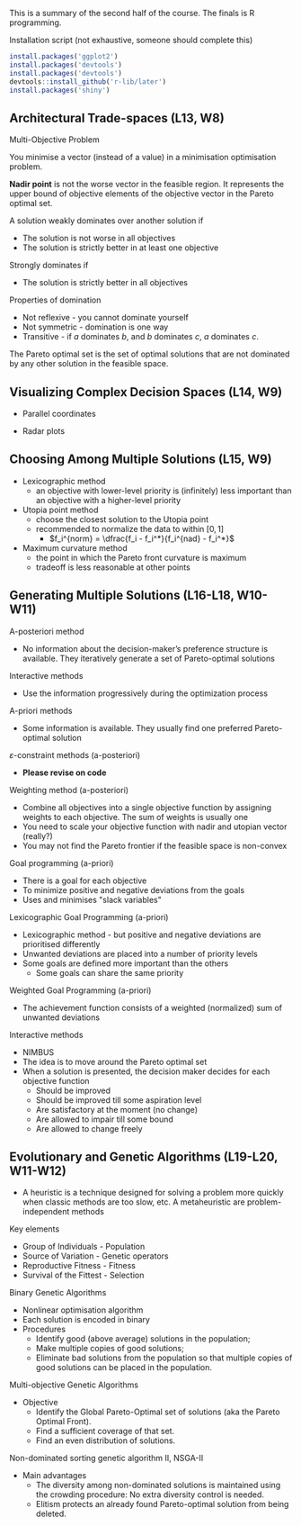 This is a summary of the second half of the course. The finals is R programming.



Installation script (not exhaustive, someone should complete this)

```R
install.packages('ggplot2')
install.packages('devtools')
install.packages('devtools')
devtools::install_github('r-lib/later')
install.packages('shiny')
```

## Architectural Trade-spaces (L13, W8)

Multi-Objective Problem

You minimise a vector (instead of a value) in a minimisation optimisation problem.

**Nadir point** is not the worse vector in the feasible region. It represents the upper bound of objective elements of the objective vector in the Pareto optimal set.

A solution weakly dominates over another solution if
- The solution is not worse in all objectives
- The solution is strictly better in at least one objective

Strongly dominates if
- The solution is strictly better in all objectives

Properties of domination
- Not reflexive - you cannot dominate yourself
- Not symmetric - domination is one way
- Transitive - if $a$ dominates $b$, and $b$ dominates $c$, $a$ dominates $c$.

The Pareto optimal set is the set of optimal solutions that are not dominated by any other solution in the feasible space.



## Visualizing Complex Decision Spaces (L14, W9)

- Parallel coordinates

- Radar plots



## Choosing Among Multiple Solutions (L15, W9)

- Lexicographic method
  - an objective with lower-level priority is (infinitely) less important than an objective with a higher-level priority
- Utopia point method
  - choose the closest solution to the Utopia point
  - recommended to normalize the data to within $[0,1]$
    - $f_i^{norm} = \dfrac{f_i - f_i^*}{f_i^{nad} - f_i^*}$
- Maximum curvature method
  - the point in which the Pareto front curvature is maximum
  - tradeoff is less reasonable at other points



## Generating Multiple Solutions (L16-L18, W10-W11)

A-posteriori method 
- No information about the decision-maker’s preference structure is available. They iteratively generate a set of Pareto-optimal solutions

Interactive methods
- Use the information progressively during the optimization process

A-priori methods
- Some information is available. They usually find one preferred Pareto-optimal solution



$\varepsilon$-constraint methods (a-posteriori)

- **Please revise on code**



Weighting method (a-posteriori)

- Combine all objectives into a single objective function by assigning weights to each objective. The sum of weights is usually one
- You need to scale your objective function with nadir and utopian vector (really?)
- You may not find the Pareto frontier if the feasible space is non-convex



Goal programming (a-priori)

- There is a goal for each objective
- To minimize positive and negative deviations from the goals
- Uses and minimises "slack variables"



Lexicographic Goal Programming (a-priori)

- Lexicographic method - but positive and negative deviations are prioritised differently
- Unwanted deviations are placed into a number of priority levels
- Some goals are defined more important than the others
  - Some goals can share the same priority



Weighted Goal Programming (a-priori)

- The achievement function consists of a weighted (normalized) sum of unwanted deviations



Interactive methods

- NIMBUS
- The idea is to move around the Pareto optimal set
- When a solution is presented, the decision maker decides for each objective function
  - Should be improved
  - Should be improved till some aspiration level
  - Are satisfactory at the moment (no change)
  - Are allowed to impair till some bound
  - Are allowed to change freely



## Evolutionary and Genetic Algorithms (L19-L20, W11-W12)

- A heuristic is a technique designed for solving a problem more quickly when classic methods are too slow, etc. A metaheuristic are problem-independent methods

Key elements

- Group of Individuals - Population
- Source of Variation - Genetic operators
- Reproductive Fitness - Fitness
- Survival of the Fittest - Selection



Binary Genetic Algorithms

- Nonlinear optimisation algorithm
- Each solution is encoded in binary
- Procedures
  - Identify good (above average) solutions in the population;
  - Make multiple copies of good solutions;
  - Eliminate bad solutions from the population so that multiple copies of good solutions can be placed in the population.



Multi-objective Genetic Algorithms

- Objective
  - Identify the Global Pareto-Optimal set of solutions (aka the Pareto Optimal Front).
  - Find a sufficient coverage of that set.
  - Find an even distribution of solutions.


Non-dominated sorting genetic algorithm II, NSGA-II
- Main advantages
  - The diversity among non-dominated solutions is maintained using the crowding procedure: No extra diversity control is needed.
  - Elitism protects an already found Pareto-optimal solution from being deleted.
